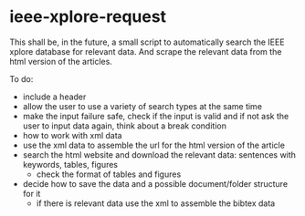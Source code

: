 # ieee-xplore-request

This shall be, in the future, a small script to automatically search the IEEE xplore database for relevant data. 
And scrape the relevant data from the html version of the articles.

To do:
- include a header
- allow the user to use a variety of search types at the same time
- make the input failure safe, check if the input is valid and if not ask the user to input data again, think about a break condition
- how to work with xml data
- use the xml data to assemble the url for the html version of the article
- search the html website and download the relevant data: sentences with keywords, tables, figures
  - check the format of tables and figures
- decide how to save the data and a possible document/folder structure for it
  - if there is relevant data use the xml to assemble the bibtex data
